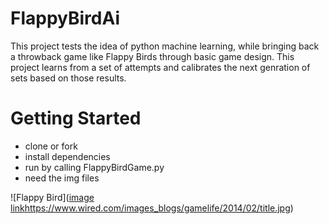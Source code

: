 # FlappyBirdAi

This project tests the idea of python machine learning, while bringing back a throwback game like Flappy Birds through basic game design.  This project learns from a set of attempts and calibrates the next genration of sets based on those results. 

# Getting Started

- clone or fork
- install dependencies
- run by calling FlappyBirdGame.py
- need the img files

![Flappy Bird]([image link](https://www.wired.com/images_blogs/gamelife/2014/02/title.jpg)https://www.wired.com/images_blogs/gamelife/2014/02/title.jpg)
